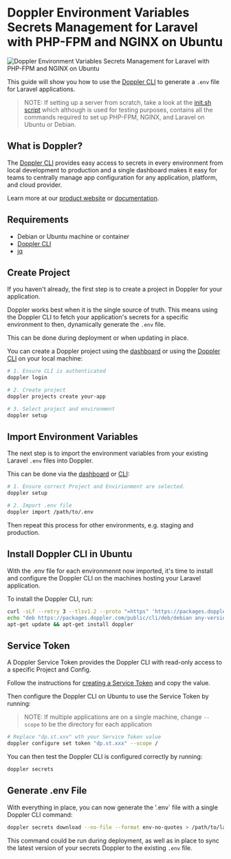 # Doppler Environment Variables Secrets Management for Laravel with PHP-FPM and NGINX on Ubuntu

![Doppler Environment Variables Secrets Management for Laravel with PHP-FPM and NGINX on Ubuntu](https://repository-images.githubusercontent.com/399783760/98fbf2ed-eab2-48cf-8be5-85672c2edcfa)

This guide will show you how to use the [Doppler CLI](https://docs.doppler.com/docs/cli) to generate a `.env` file for Laravel applications.

> NOTE: If setting up a server from scratch, take a look at the [init.sh script](bin/init.sh) which although is used for testing purposes, contains all the commands required to set up PHP-FPM, NGINX, and Laravel on Ubuntu or Debian.

## What is Doppler?

The [Doppler CLI](https://docs.doppler.com/docs/cli) provides easy access to secrets in every environment from local development to production and a single dashboard makes it easy for teams to centrally manage app configuration for any application, platform, and cloud provider.

Learn more at our [product website](https://doppler.com) or [documentation](https://docs.doppler.com/docs/).

## Requirements

- Debian or Ubuntu machine or container
- [Doppler CLI](https://docs.doppler.com/docs/cli)
- [jq](https://stedolan.github.io/jq/download/)

## Create Project

If you haven't already, the first step is to create a project in Doppler for your application. 

Doppler works best when it is the single source of truth. This means using the Doppler CLI to fetch your application's secrets for a specific environment to then, dynamically generate the `.env` file.

This can be done during deployment or when updating in place.

You can create a Doppler project using the [dashboard](https://dashboard.doppler.com) or using the [Doppler CLI](https://docs.doppler.com/docs/enclave-installation) on your local machine:

```sh
# 1. Ensure CLI is authenticated
doppler login

# 2. Create project
doppler projects create your-app

# 3. Select project and environment
doppler setup
```

## Import Environment Variables

The next step is to import the environment variables from your existing Laravel `.env` files into Doppler.

This can be done via the [dashboard](https://dashboard.doppler.com) or [CLI](https://docs.doppler.com/docs/enclave-installation):

```sh
# 1. Ensure correct Project and Envirionment are selected.
doppler setup

# 2. Import .env file
doppler import /path/to/.env
```

Then repeat this process for other environments, e.g. staging and production.

## Install Doppler CLI in Ubuntu

With the .env file for each environmennt now imported, it's time to install and configure the Doppler CLI on the machines hosting your Laravel application.

To install the Doppler CLI, run:

```sh
curl -sLf --retry 3 --tlsv1.2 --proto "=https" 'https://packages.doppler.com/public/cli/gpg.DE2A7741A397C129.key' | apt-key add -
echo "deb https://packages.doppler.com/public/cli/deb/debian any-version main" | tee /etc/apt/sources.list.d/doppler-cli.list
apt-get update && apt-get install doppler
```

## Service Token

A Doppler Service Token provides the Doppler CLI with read-only access to a specific Project and Config.

Follow the instructions for [creating a Service Token](https://docs.doppler.com/docs/enclave-service-tokens#generating-a-service-token) and copy the value.

Then configure the Doppler CLI on Ubuntu to use the Service Token by running:

> NOTE: If multiple applications are on a single machine, change `--scope` to be the directory for each application
```sh
# Replace "dp.st.xxx" wth your Service Token value
doppler configure set token "dp.st.xxx" --scope /
```

You can then test the Doppler CLI is configured correctly by running:

```sh
doppler secrets
```

## Generate .env File

With everything in place, you can now generate the '.env` file with a single Doppler CLI command:

```sh
doppler secrets download --no-file --format env-no-quotes > /path/to/laravel/app/.env
```

This command could be run during deployment, as well as in place to sync the latest version of your secrets Doppler to the existing `.env` file.
